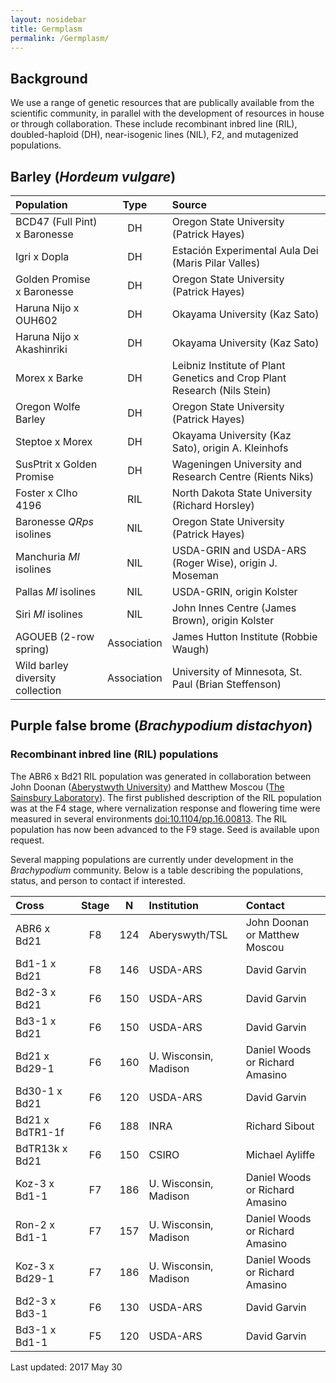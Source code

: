 ```yaml
---
layout: nosidebar
title: Germplasm
permalink: /Germplasm/
---
```


## Background
We use a range of genetic resources that are publically available from the scientific community, in parallel with the development of resources in house or through collaboration. These include recombinant inbred line (RIL), doubled-haploid (DH), near-isogenic lines (NIL), F2, and mutagenized populations.

## Barley (*Hordeum vulgare*)

|Population                      |   Type    |Source                                                                  |
|:-------------------------------|:---------:|:-----------------------------------------------------------------------|
|BCD47 (Full Pint) x Baronesse   |     DH    |Oregon State University (Patrick Hayes)                                 |
|Igri x Dopla                    |     DH    |Estación Experimental Aula Dei (Maris Pilar Valles)                     |
|Golden Promise x Baronesse      |     DH    |Oregon State University (Patrick Hayes)                                 |
|Haruna Nijo x OUH602            |     DH    |Okayama University (Kaz Sato)                                           |
|Haruna Nijo x Akashinriki       |     DH    |Okayama University (Kaz Sato)                                           |
|Morex x Barke                   |     DH    |Leibniz Institute of Plant Genetics and Crop Plant Research (Nils Stein)|
|Oregon Wolfe Barley             |     DH    |Oregon State University (Patrick Hayes)                                 |
|Steptoe x Morex                 |     DH    |Okayama University (Kaz Sato), origin A. Kleinhofs                      |
|SusPtrit x Golden Promise       |     DH    |Wageningen University and Research Centre (Rients Niks)                 |
|Foster x CIho 4196              |    RIL    |North Dakota State University (Richard Horsley)                         |
|Baronesse *QRps* isolines       |    NIL    |Oregon State University (Patrick Hayes)                                 |
|Manchuria *Ml* isolines         |    NIL    |USDA-GRIN and USDA-ARS (Roger Wise), origin J. Moseman                  |
|Pallas *Ml* isolines            |    NIL    |USDA-GRIN, origin Kolster                                               |
|Siri *Ml* isolines              |    NIL    |John Innes Centre (James Brown), origin Kolster                         |
|AGOUEB (2-row spring)           |Association|James Hutton Institute (Robbie Waugh)                                   |
|Wild barley diversity collection|Association|University of Minnesota, St. Paul (Brian Steffenson)                    |

## Purple false brome (*Brachypodium distachyon*)
### Recombinant inbred line (RIL) populations
The ABR6 x Bd21 RIL population was generated in collaboration between John Doonan ([Aberystwyth University](https://www.aber.ac.uk/en/)) and Matthew Moscou ([The Sainsbury Laboratory](http://www.tsl.ac.uk/)). The first published description of the RIL population was at the F4 stage, where vernalization response and flowering time were measured in several environments [doi:10.1104/pp.16.00813](https://doi.org/10.1104/pp.16.00813). The RIL population has now been advanced to the F9 stage. Seed is available upon request.

Several mapping populations are currently under development in the *Brachypodium* community. Below is a table describing the populations, status, and person to contact if interested.

|Cross          |Stage|  N  |Institution          |Contact                        |
|:--------------|:---:|:---:|:--------------------|:------------------------------|
|ABR6 x Bd21    |  F8 | 124 |Aberyswyth/TSL       |John Doonan or Matthew Moscou  |
|Bd1-1 x Bd21   |  F8 | 146 |USDA-ARS             |David Garvin                   |
|Bd2-3 x Bd21   |  F6 | 150 |USDA-ARS             |David Garvin                   |
|Bd3-1 x Bd21   |  F6 | 150 |USDA-ARS             |David Garvin                   |
|Bd21 x Bd29-1  |  F6 | 160 |U. Wisconsin, Madison|Daniel Woods or Richard Amasino|
|Bd30-1 x Bd21  |  F6 | 120 |USDA-ARS             |David Garvin                   |
|Bd21 x BdTR1-1f|  F6 | 188 |INRA                 |Richard Sibout                 |
|BdTR13k x Bd21 |  F6 | 150 |CSIRO                |Michael Ayliffe                |
|Koz-3 x Bd1-1  |  F7 | 186 |U. Wisconsin, Madison|Daniel Woods or Richard Amasino|
|Ron-2 x Bd1-1  |  F7 | 157 |U. Wisconsin, Madison|Daniel Woods or Richard Amasino|
|Koz-3 x Bd29-1 |  F7 | 186 |U. Wisconsin, Madison|Daniel Woods or Richard Amasino|
|Bd2-3 x Bd3-1  |  F6 | 130 |USDA-ARS             |David Garvin                   |
|Bd3-1 x Bd1-1  |  F5 | 120 |USDA-ARS             |David Garvin                   |


Last updated: 2017 May 30

